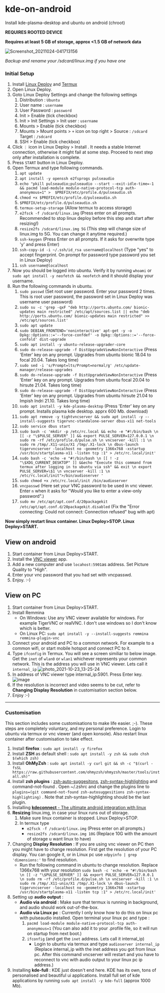 
# kde-on-android
Install kde-plasma-desktop and ubuntu on android (chroot)

**REQUIRES ROOTED DEVICE**

**Requires at least 5 GB of storage, approx <1.5 GB of network data**

![Screenshot_20211024-041713156](https://user-images.githubusercontent.com/79358537/138573844-f72c8bba-5bfb-4aad-bdeb-72c3d93270c2.jpg)

_Backup and rename your /sdcard/linux.img if you have one_

### Initial Setup

1. Install [Linux Deploy](https://github.com/meefik/linuxdeploy/releases/tag/2.6.0) and [Termux](https://f-droid.org/en/packages/com.termux/)
2. Open Linux Deploy.
3. Goto Linux Deploy Settings and change the following settings
   1. Distribution : `Ubuntu`
   2. User name : `username`
   3. User Password : `password`
   4. Init > Enable (tick checkbox)
   5. Init > Init Settings > Init user : `username`
   6. Mounts > Enable (tick checkbox)
   7. Mounts > Mount points > `+` icon on top right >  Source : `/sdcard` Target : `/sdcard`
   8. SSH > Enable (tick checkbox)
4. Click `⋮` icon in Linux Deploy > Install . It needs a stable Internet connection, otherwise it might fail at some step. Proceed to next step only after installation is complete.
5. Press `START` button in Linux Deploy.
6. Open Termux and type following commands. 
   1. `apt update`
   2. `apt install -y openssh e2fsprogs pulseaudio`
   3. `echo "pkill pulseaudio;pulseaudio --start --exit-idle-time=-1 && pacmd load-module module-native-protocol-tcp auth-anonymous=1" >  $PREFIX/etc/profile.d/pulseaudio.sh`
   4. `chmod +x $PREFIX/etc/profile.d/pulseaudio.sh`
   4. `$PREFIX/etc/profile.d/pulseaudio.sh`
   5. `termux-setup-storage` (Allow termux to access storage)
   6. `e2fsck -f /sdcard/linux.img` (Press enter on all prompts. Recommended to stop linux deploy before this step and start after resizing!)
   7. `resize2fs /sdcard/linux.img 5G` (This step will change size of linux.img to 5G. You can change it anytime required.)
   4. `ssh-keygen` (Press Enter on all prompts. If it asks for overwrite type 'y' and press Enter)
   5. `ssh-copy-id -i ~/.ssh/id_rsa username@localhost` (Type "yes" to accept fingerprint. On prompt for password type password you set in Linux Deploy)
   8. `ssh username@localhost`
7. Now you should be logged into ubuntu. Verify it by running `whoami` or `sudo apt install -y neofetch && neofetch` and it should display your username.
8. Run the following commands in ubuntu.
   1. `sudo passwd` (Set root user password. Enter your password 2 times. This is root user password, the password set in Linux Deploy was username user password)
   2. `sudo su -c 'grep -qxF "deb http://ports.ubuntu.com/ bionic-updates main restricted" /etc/apt/sources.list || echo "deb http://ports.ubuntu.com/ bionic-updates main restricted" >> /etc/apt/sources.list' `
   3. `sudo apt update`
   4. `sudo DEBIAN_FRONTEND='noninteractive' apt-get -y -o Dpkg::Options::='--force-confdef' -o Dpkg::Options::='--force-confold' dist-upgrade`
   6. `sudo apt install -y ubuntu-release-upgrader-core`
   7. `sudo do-release-upgrade -f DistUpgradeViewNonInteractive` (Press 'Enter' key on any prompt. Upgrades from ubuntu bionic 18.04 to focal 20.04. Takes long time)
   8. `sudo sed -i 's/Prompt=lts/Prompt=normal/g' /etc/update-manager/release-upgrades`
   9. `sudo do-release-upgrade -f DistUpgradeViewNonInteractive` (Press 'Enter' key on any prompt. Upgrades from ubuntu focal 20.04 to hirsute 21.04. Takes long time)
   10. `sudo do-release-upgrade -f DistUpgradeViewNonInteractive` (Press 'Enter' key on any prompt. Upgrades from ubuntu hirsute 21.04 to Impish Indri 21.10. Takes long time)
   11. `sudo apt install -y kde-plasma-desktop` (Press 'Enter' key on any prompt. Installs plasma kde desktop. apprx 600 Mb. download)
   12. `sudo apt remove -y tightvncserver && sudo apt install -y --install-suggests tigervnc-standalone-server dbus-x11 net-tools`
   13. `sudo service dbus start`
   14. `sudo bash -c 'mkdir -p /etc/rc.local && echo -e "#!/bin/bash \n [[ -z "\$PULSE_SERVER" ]] && export PULSE_SERVER=127.0.0.1 \n sudo rm -rf /etc/profile.d/pulse.sh \n vncserver -kill :1 \n sudo rm /tmp/.X11-unix/X1 /tmp/.X1-lock \n dbus-launch tigervncserver -localhost no -geometry 1366x768 -xstartup /usr/bin/startplasma-x11 -listen tcp :1" > /etc/rc.local/init'`
   15. `sudo bash -c 'echo -e "#!/bin/bash \n [[ ! -z "\$XDG_CURRENT_DESKTOP" ]] &&echo "Execute this command from termux after logging in to ubuntu via ssh" && exit \n export PULSE_SERVER=\$1 \n vncserver -kill :1 \n /etc/rc.local/init">/bin/audioserver '`
   15. `sudo chmod +x /etc/rc.local/init /bin/audioserver`
   16. `vncpasswd` (Here set your VNC password to be used in vnc viewer. Enter `n` when it asks for "Would you like to enter a view-only password".)
   17. `sudo mv /etc/apt/apt.conf.d/20packagekit /etc/apt/apt.conf.d/20packagekit.disabled` (Fix the "Error connecting: Could not connect: Connection refused" bug with apt)


**Now simply restart linux container. Linux Deploy>STOP. Linux Deploy>START.**


## View on android
1. Start container from Linux Deploy>START.
1. Install the [VNC viewer](https://play.google.com/store/apps/details?id=com.realvnc.viewer.android) app.
2. Add a new computer and use `locahost:5901`as address. Set Picture Quality to "High".
3. Enter your vnc password that you had set with vncpasswd.
4. Enjoy. :-)

## View on PC
1. Start container from Linux Deploy>START.
1. Install Remmina
   - On Windows: Use any VNC viewer available for windows. For example TigerVNC or realVNC. I don't use windows so I don't know which is better.
   - On Linux PC: `sudo apt install -y --install-suggests remmina remmina-plugin-vnc`
2. Connect your android and PC to a common network. For example to a common wifi, or start mobile hotspot and connect PC to it.
3. Type `ifconfig` in Termux. You will see a screen similiar to below image. Get the `inet` of `wlan0` or `wlan1` whichever represents your common network. This is the address you will use in VNC viewer. Lets call it `internal_ip`
![photo_2021-10-23_13-25-24](https://user-images.githubusercontent.com/75225829/138548343-fcc3ba21-a366-47db-a6d0-5fed74ac013b.jpg)
4. In address of VNC viewer type internal_ip:5901. Press Enter key.
![image](https://user-images.githubusercontent.com/75225829/138548480-1f0c9592-1c6a-4df2-9ec2-1965d15383d0.png)
5. If the resolution is incorrect and video seems to be cut, refer to **Changing Display Resolution** in customisation section below.
5. Enjoy :-)
   
----------------   
   
### Customisation
This section includes some customisations to make life easier. ;-). These steps are completely voluntary, and my personal preference.
Login to ubuntu via termux or vnc viewer (and open konsole). Also restart linux container after customisation to take effect.
1. Install **firefox** : `sudo apt install -y firefox`
2. Install **ZSH** as default shell : `sudo apt install -y zsh && sudo chsh $(which zsh)`
3. Install **OhMyZsh** : `sudo apt install -y curl git && sh -c "$(curl -fsSL https://raw.githubusercontent.com/ohmyzsh/ohmyzsh/master/tools/install.sh)"`
4. Install **zsh plugins** : [zsh-auto-suggesitons](https://github.com/zsh-users/zsh-autosuggestions), [zsh-syntax-highlighting](https://github.com/zsh-users/zsh-syntax-highlighting) and command-not-found . Open ~/.zshrc and change the plugins line to `plugins=(git command-not-found zsh-autosuggesitions zsh-syntax-highlighting)` . Note that zsh-syntax-highlighting should be the last plugin.
5. Installing [**kdeconnect** - The ultimate android integration with linux](https://linuxconfig.org/connect-your-android-phone-to-linux-with-kde-connect)
6. **Resizing** linux.img, in case your linux runs out of storage.
   1. Make sure linux container is stopped. Linux Deploy>STOP.
   2. In termux type 
      - `e2fsck -f /sdcard/linux.img` (Press enter on all prompts.)
      - `resize2fs /sdcard/linux.img 10G` (Replace 10G with the amount of storage u want linux to have)
7. Changing **Display Resolution** : If you are using vnc viewer on PC then you might have to change resolution. First get the resolution of your PC display. You can google it, or in Linux pc use `xdpyinfo | grep 'dimensions:'` to find resolution.
   - Run the following command in ubuntu to change resolution. Replace 1366x768 with your resolution 
     `sudo bash -c 'echo -e "#!/bin/bash \n [[ -z "\$PULSE_SERVER" ]] && export PULSE_SERVER=127.0.0.1 \n sudo rm -rf /etc/profile.d/pulse.sh \n vncserver -kill :1 \n sudo rm /tmp/.X11-unix/X1 /tmp/.X1-lock \n dbus-launch tigervncserver -localhost no -geometry 1366x768 -xstartup /usr/bin/startplasma-x11 -listen tcp :1" > /etc/rc.local/init'`
8. Setting up **audio output** :
    - **Audio via android** : Make sure that termux is running in background, and audio should work out-of-the-box.
    - **Audio via Linux pc** : Currently I only know how to do this on linux pc with pulseaudio installed. Open terminal your linux pc and type :
        1. `pacmd load-module module-native-protocol-tcp auth-anonymous=1` (You can also add it to your .profile file, so it will run on startup from next boot.)
        2. `ifconfig` (and get the `inet` address. Lets call it internal_ip)
             - Login to ubuntu via termux and type `audioserver internal_ip` (Replace internal_ip with the inet address you got from linux pc. After this command vncserver will restart and you have to reconnect to vnc with audio output to your linux pc ip address.)
9. Installing **kde-full** : KDE just doesn't end here. KDE has its own, tons of personalised and beautiful ui applications. Install full set of kde applications by running `sudo apt install -y kde-full` (approx 1000 Mb).
